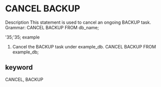 # CANCEL BACKUP
Description
This statement is used to cancel an ongoing BACKUP task.
Grammar:
CANCEL BACKUP FROM db_name;

'35;'35; example
1. Cancel the BACKUP task under example_db.
CANCEL BACKUP FROM example_db;

## keyword
CANCEL, BACKUP

